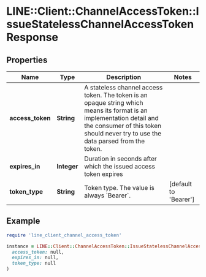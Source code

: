 # LINE::Client::ChannelAccessToken::IssueStatelessChannelAccessTokenResponse

## Properties

| Name | Type | Description | Notes |
| ---- | ---- | ----------- | ----- |
| **access_token** | **String** | A stateless channel access token. The token is an opaque string which means its format is an implementation detail and the consumer of this token should never try to use the data parsed from the token.  |  |
| **expires_in** | **Integer** | Duration in seconds after which the issued access token expires |  |
| **token_type** | **String** | Token type. The value is always &#x60;Bearer&#x60;. | [default to &#39;Bearer&#39;] |

## Example

```ruby
require 'line_client_channel_access_token'

instance = LINE::Client::ChannelAccessToken::IssueStatelessChannelAccessTokenResponse.new(
  access_token: null,
  expires_in: null,
  token_type: null
)
```

